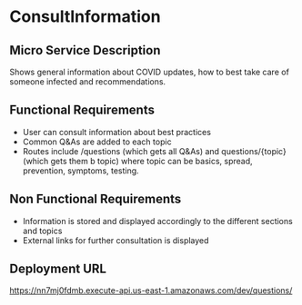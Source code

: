 # ConsultInformation


## Micro Service Description
Shows general information about COVID updates, how to best take care of someone infected and recommendations. 

## Functional Requirements
- User can consult information about best practices
- Common Q&As are added to each topic
- Routes include /questions (which gets all Q&As) and questions/{topic} (which gets them b topic) where topic can be basics, spread, prevention, symptoms, testing.

## Non Functional Requirements
- Information is stored and displayed accordingly to the different sections and topics
- External links for further consultation is displayed

## Deployment URL 
https://nn7mj0fdmb.execute-api.us-east-1.amazonaws.com/dev/questions/


